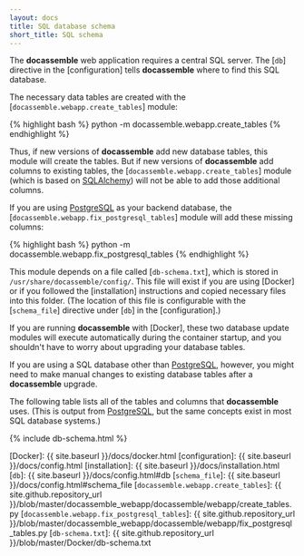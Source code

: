 ```yaml
---
layout: docs
title: SQL database schema
short_title: SQL schema
---
```


The **docassemble** web application requires a central SQL server.
The [`db`] directive in the [configuration] tells **docassemble**
where to find this SQL database.

The necessary data tables are created with the
[`docassemble.webapp.create_tables`] module:

{% highlight bash %}
python -m docassemble.webapp.create_tables
{% endhighlight %}

Thus, if new versions of **docassemble** add new database tables, this
module will create the tables.  But if new versions of **docassemble**
add columns to existing tables, the
[`docassemble.webapp.create_tables`] module (which is based on
[SQLAlchemy]) will not be able to add those additional columns.

If you are using [PostgreSQL] as your backend database, the
[`docassemble.webapp.fix_postgresql_tables`] module will add these
missing columns:

{% highlight bash %}
python -m docassemble.webapp.fix_postgresql_tables
{% endhighlight %}

This module depends on a file called [`db-schema.txt`], which is
stored in `/usr/share/docassemble/config/`.  This file will exist if
you are using [Docker] or if you followed the [installation]
instructions and copied necessary files into this folder.  (The
location of this file is configurable with the [`schema_file`]
directive under [`db`] in the [configuration].)

If you are running **docassemble** with [Docker], these two database
update modules will execute automatically during the container
startup, and you shouldn't have to worry about upgrading your database
tables.

If you are using a SQL database other than [PostgreSQL], however, you
might need to make manual changes to existing database tables after a
**docassemble** upgrade.

The following table lists all of the tables and columns that
**docassemble** uses.  (This is output from [PostgreSQL], but the same
concepts exist in most SQL database systems.)

{% include db-schema.html %}

[PostgreSQL]: https://www.postgresql.org/
[SQLAlchemy]: http://www.sqlalchemy.org/
[Docker]: {{ site.baseurl }}/docs/docker.html
[configuration]: {{ site.baseurl }}/docs/config.html
[installation]: {{ site.baseurl }}/docs/installation.html
[`db`]: {{ site.baseurl }}/docs/config.html#db
[`schema_file`]: {{ site.baseurl }}/docs/config.html#schema_file
[`docassemble.webapp.create_tables`]: {{ site.github.repository_url }}/blob/master/docassemble_webapp/docassemble/webapp/create_tables.py
[`docassemble.webapp.fix_postgresql_tables`]: {{ site.github.repository_url }}/blob/master/docassemble_webapp/docassemble/webapp/fix_postgresql_tables.py
[`db-schema.txt`]: {{ site.github.repository_url }}/blob/master/Docker/db-schema.txt
